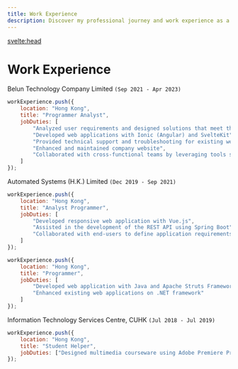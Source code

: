 ```yaml
---
title: Work Experience
description: Discover my professional journey and work experience as a web developer.
---
```


<svelte:head>

<title>{title} | Newton Yan</title>
<meta property="og:type" content="article" />
<meta property="og:title" content={title} />
<meta property="og:description" content={description} />
<meta property="description" content={description} />
</svelte:head>

# Work Experience

Belun Technology Company Limited `(Sep 2021 - Apr 2023)`

```js
workExperience.push({
	location: "Hong Kong",
	title: "Programmer Analyst",
	jobDuties: [
		"Analyzed user requirements and designed solutions that meet their needs",
		"Developed web applications with Ionic (Angular) and SvelteKit",
		"Provided technical support and troubleshooting for existing web applications",
		"Enhanced and maintained company website",
		"Collaborated with cross-functional teams by leveraging tools such as JIRA"
	]
});
```

Automated Systems (H.K.) Limited `(Dec 2019 - Sep 2021)`

```js
workExperience.push({
	location: "Hong Kong",
	title: "Analyst Programmer",
	jobDuties: [
		"Developed responsive web application with Vue.js",
		"Assisted in the development of the REST API using Spring Boot",
		"Collaborated with end-users to define application requirements"
	]
});
```

```js
workExperience.push({
	location: "Hong Kong",
	title: "Programmer",
	jobDuties: [
		"Developed web application with Java and Apache Struts Framework",
		"Enhanced existing web applications on .NET framework"
	]
});
```

Information Technology Services Centre, CUHK `(Jul 2018 - Jul 2019)`

```js
workExperience.push({
	location: "Hong Kong",
	title: "Student Helper",
	jobDuties: ["Designed multimedia courseware using Adobe Premiere Pro, After Effects"]
});
```
